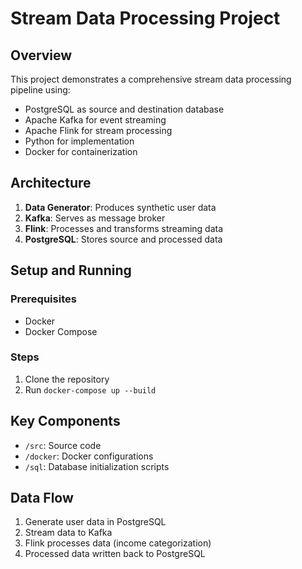 # Stream Data Processing Project

## Overview
This project demonstrates a comprehensive stream data processing pipeline using:
- PostgreSQL as source and destination database
- Apache Kafka for event streaming
- Apache Flink for stream processing
- Python for implementation
- Docker for containerization

## Architecture
1. **Data Generator**: Produces synthetic user data
2. **Kafka**: Serves as message broker
3. **Flink**: Processes and transforms streaming data
4. **PostgreSQL**: Stores source and processed data

## Setup and Running

### Prerequisites
- Docker
- Docker Compose

### Steps
1. Clone the repository
2. Run `docker-compose up --build`

## Key Components
- `/src`: Source code
- `/docker`: Docker configurations
- `/sql`: Database initialization scripts

## Data Flow
1. Generate user data in PostgreSQL
2. Stream data to Kafka
3. Flink processes data (income categorization)
4. Processed data written back to PostgreSQL
